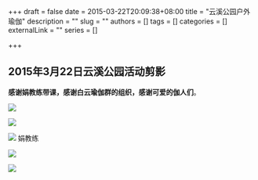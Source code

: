 +++
draft = false
date = 2015-03-22T20:09:38+08:00
title = "云溪公园户外瑜伽"
description = ""
slug = ""
authors = []
tags = []
categories = []
externalLink = ""
series = []

+++


## **2015年3月22日云溪公园活动剪影**

**感谢娟教练带课，感谢白云瑜伽群的组织，感谢可爱的伽人们**。

![](https://oss.coolmoe.com/wp-content/uploads202406062132259.jpg)

![](https://oss.coolmoe.com/wp-content/uploads202406062132260.jpg)

![](https://oss.coolmoe.com/wp-content/uploads202406062132261.jpg)
娟教练

![](https://oss.coolmoe.com/wp-content/uploads202406062132262.jpg)

![](https://oss.coolmoe.com/wp-content/uploads202406062132263.jpg)